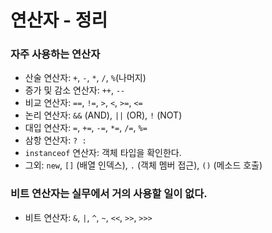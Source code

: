 # 연산자 - 정리
### 자주 사용하는 연산자
- 산술 연산자: `+`, `-`, `*`, `/`, `%`(나머지)
- 증가 및 감소 연산자: `++`, `--`
- 비교 연산자: `==`, `!=`, `>`, `<`, `>=`, `<=`
- 논리 연산자: `&&` (AND), `||` (OR), `!` (NOT)
- 대입 연산자: `=`, `+=`, `-=`, `*=`, `/=`, `%=`
- 삼항 연산자: ` ? : `
- `instanceof` 연산자: 객체 타입을 확인한다.
- 그외: `new`, `[]` (배열 인덱스), `.` (객체 멤버 접근), `()` (메소드 호출)

### 비트 연산자는 실무에서 거의 사용할 일이 없다.
- 비트 연산자: `&`, `|`, `^`, `~`, `<<`, `>>`, `>>>`